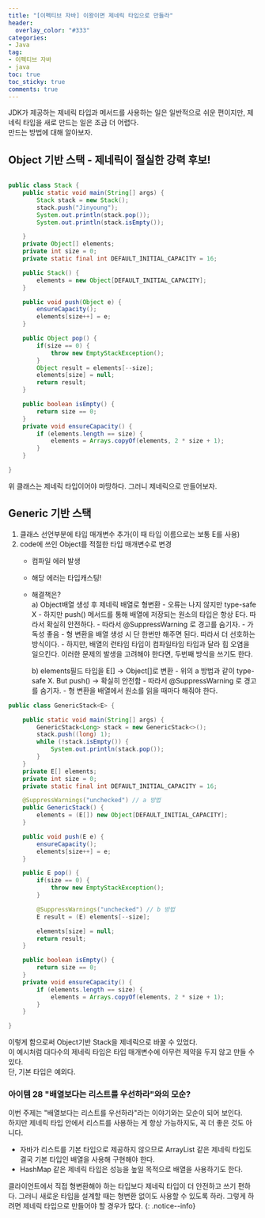 ```yaml
---
title: "[이펙티브 자바] 이왕이면 제네릭 타입으로 만들라"
header:
  overlay_color: "#333"
categories:
- Java
tag: 
- 이펙티브 자바
- java 
toc: true
toc_sticky: true
comments: true
---
```


JDK가 제공하는 제네릭 타입과 메서드를 사용하는 일은 일반적으로 쉬운 편이지만, 제네릭 타입을 새로 만드는 일은
조금 더 어렵다.   
만드는 방법에 대해 알아보자. 

## Object 기반 스택 - 제네릭이 절실한 강력 후보!

```java

public class Stack {
    public static void main(String[] args) {
        Stack stack = new Stack();
        stack.push("Jinyoung");
        System.out.println(stack.pop());
        System.out.println(stack.isEmpty());

    }
    private Object[] elements;
    private int size = 0;
    private static final int DEFAULT_INITIAL_CAPACITY = 16;

    public Stack() {
        elements = new Object[DEFAULT_INITIAL_CAPACITY];
    }

    public void push(Object e) {
        ensureCapacity();
        elements[size++] = e;
    }

    public Object pop() {
        if(size == 0) {
            throw new EmptyStackException();
        }
        Object result = elements[--size];
        elements[size] = null;
        return result;
    }

    public boolean isEmpty() {
        return size == 0;
    }
    private void ensureCapacity() {
        if (elements.length == size) {
            elements = Arrays.copyOf(elements, 2 * size + 1);
        }
    }

}
```
위 클래스는 제네릭 타입이어야 마땅하다. 그러니 제네릭으로 만들어보자.  

## Generic 기반 스택
1. 클래스 선언부분에 타입 매개변수 추가(이 때 타입 이름으로는 보통 E를 사용)
2. code에 쓰인 Object를 적절한 타입 매개변수로 변경
    - 컴파일 에러 발생
    - 해당 에러는 타입캐스팅! 
    - 해결책은?  
        a)  Object배열 생성 후 제네릭 배열로 형변환 
            - 오류는 나지 않지만 type-safe X 
            - 하지만 push() 메서드를 통해 배열에 저장되는 원소의 타입은 항상 E다. 따라서 확실히 안전하다.
            - 따라서 @SuppressWarning 로 경고를 숨기자. 
            - 가독성 좋음
            - 형 변환을 배열 생성 시 단 한번만 해주면 된다. 따라서 더 선호하는 방식이다. 
            - 하지만, 배열의 런타임 타입이 컴파일타임 타입과 달라 힙 오염을 일으킨다. 이러한 문제의 발생을 고려해야 한다면, 두번째 방식을 쓰기도 한다.  
            
        b)  elements필드 타입을 E[] -> Object[]로 변환 
            - 위의 a 방법과 같이 type-safe X. But push() -> 확실히 안전함 
            - 따라서 @SuppressWarning 로 경고를 숨기자. 
            - 형 변환을 배열에서 원소를 읽을 때마다 해줘야 한다. 
        


```java
public class GenericStack<E> {

    public static void main(String[] args) {
        GenericStack<Long> stack = new GenericStack<>();
        stack.push((long) 1);
        while (!stack.isEmpty()) {
            System.out.println(stack.pop());
        }
    }
    private E[] elements;
    private int size = 0;
    private static final int DEFAULT_INITIAL_CAPACITY = 16;

    @SuppressWarnings("unchecked") // a 방법 
    public GenericStack() {
        elements = (E[]) new Object[DEFAULT_INITIAL_CAPACITY];
    }

    public void push(E e) {
        ensureCapacity();
        elements[size++] = e;
    }

    public E pop() {
        if(size == 0) {
            throw new EmptyStackException();
        }

        @SuppressWarnings("unchecked") // b 방법 
        E result = (E) elements[--size];

        elements[size] = null;
        return result;
    }

    public boolean isEmpty() {
        return size == 0;
    }
    private void ensureCapacity() {
        if (elements.length == size) {
            elements = Arrays.copyOf(elements, 2 * size + 1);
        }
    }

}
```


이렇게 함으로써 Object기반 Stack을 제네릭으로 바꿀 수 있었다.   
이 예시처럼 대다수의 제네릭 타입은 타입 매개변수에 아무런 제약을 두지 않고 만들 수 있다.      
단, 기본 타입은 예외다.


### 아이템 28 "배열보다는 리스트를 우선하라"와의 모순?

이번 주제는 "배열보다는 리스트를 우선하라"라는 이야기와는 모순이 되어 보인다.   
하지만 제네릭 타입 안에서 리스트를 사용하는 게 항상 가능하지도, 꼭 더 좋은 것도 아니다.  
- 자바가 리스트를 기본 타입으로 제공하지 않으므로 ArrayList 같은 제네릭 타입도 결국 기본 타입인 배열을 사용해 구현해야 한다.  
- HashMap 같은 제네릭 타입은 성능을 높일 목적으로 배열을 사용하기도 한다.  


클라이언트에서 직접 형변환해야 하는 타입보다 제네릭 타입이 더 안전하고 쓰기 편하다. 그러니 새로운 타입을 설계할 때는 형변환 없이도 사용할 수 있도록 하라. 그렇게 하려면 제네릭 타입으로 만들어야 할 경우가 많다.
{: .notice--info}